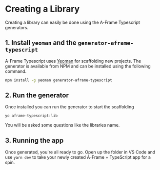 # Creating a Library
Creating a library can easily be done using the A-Frame Typescript generators.

## 1. Install `yeoman` and the `generator-aframe-typescript`
A-Frame Typescript uses [Yeoman](https://yeoman.io) for scaffolding new projects. The generator is available from NPM and can be installed using the following command.
```bash
npm install -g yeoman generator-aframe-typescript
```

## 2. Run the generator
Once installed you can run the generator to start the scaffolding
```bash
yo aframe-typescript:lib
```
You will be asked some questions like the libraries name.

## 3. Running the app
Once generated, you're all ready to go. Open up the folder in VS Code and use `yarn dev` to take your newly created A-Frame + TypeScript app for a spin.